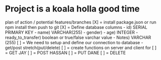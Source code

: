 # Project is a koala holla good time

plan of action / potential features/branches
[X] =  install package.json or run npm install then push to git
[X] = Define database columns
       - id) SERIAL PRIMARY KEY
       - name) VARCHAR(255)
       - gender) 
       - age) INTEGER
       - ready_to_transfer) boolean or true/false varchar value
       - Notes) VARCHAR (255)
[ ] = We need to setup and define our connection to database - get/post stretch(put/delete)
[ ] = create functions on server and  client for 
  [ ] = GET JAY
  [ ] = POST HASSAN
  [ ] = PUT DANE
  [ ] = DELETE 

